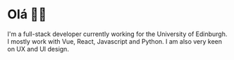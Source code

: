 # Olá 👋🏾

I'm a full-stack developer currently working for the University of Edinburgh.
I mostly work with Vue, React, Javascript and Python. I am also very keen on UX and UI design.
